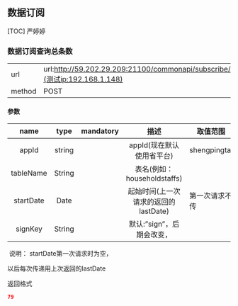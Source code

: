 ## 数据订阅
[TOC] 严婷婷



### 数据订阅查询总条数

|        |                                          |
| ------ | ---------------------------------------- |
| url    | url:http://59.202.29.209:21100/commonapi/subscribe/countTableListFromUserlogByDate](测试ip:192.168.1.148) |
| method | POST                                     |

#### 参数

|   name    |  type  | mandatory |           描述            | 取值范围         |
| :-------: | :----: | :-------: | :---------------------: | ------------ |
|   appId   | string |           |    appId(现在默认使用省平台)     | shengpingtai |
| tableName | String |           | 表名(例如：householdstaffs)  |              |
| startDate |  Date  |           | 起始时间(上一次请求的返回的lastDate) | 第一次请求不传      |
|  signKey  | String |           |    默认:”sign”，后期会改变，     |              |

​       说明： startDate第一次请求时为空，

以后每次传递用上次返回的lastDate

返回格式


```json
79
```

